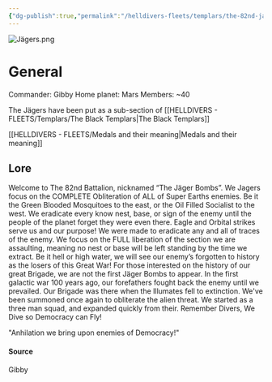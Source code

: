 ```yaml
---
{"dg-publish":true,"permalink":"/helldivers-fleets/templars/the-82nd-jaegers-bombs-brigade/","noteIcon":"","created":"2024-03-16T22:43:22.504+01:00","updated":"2024-03-24T01:04:54.619+01:00"}
---
```


![Jägers.png](/img/user/Images/J%C3%A4gers.png)

# General
Commander: Gibby
Home planet: Mars
Members: ~40

The Jägers have been put as a sub-section of [[HELLDIVERS - FLEETS/Templars/The Black Templars\|The Black Templars]]

[[HELLDIVERS - FLEETS/Medals and their meaning\|Medals and their meaning]]
## Lore
Welcome to The 82nd Battalion, nicknamed “The Jäger Bombs”. 
We Jagers focus on the COMPLETE Obliteration of ALL of Super Earths enemies. Be it the Green Blooded Mosquitoes to the east, or the Oil Filled Socialist to the west. 
We eradicate every know nest, base, or sign of the enemy until the people of the planet forget they were even there.
Eagle and Orbital strikes serve us and our purpose! 
We were made to eradicate any and all of traces of the enemy. We focus on the FULL liberation of the section we are assaulting, meaning no nest or base will be left standing by the time we extract.
Be it hell or high water, we will see our enemy’s forgotten to history as the losers of this Great War!
For those interested on the history of our great Brigade, we are not the first Jäger Bombs to appear.
In the first galactic war 100 years ago, our forefathers fought back the enemy until we prevailed.
Our Brigade was there when the Illumates fell to extinction. 
We've been summoned once again to obliterate the alien threat. We started as a three man squad, and expanded quickly from their. 
Remember Divers, We Dive so Democracy can Fly!

"Anhilation we bring upon enemies of Democracy!"


#### Source
Gibby